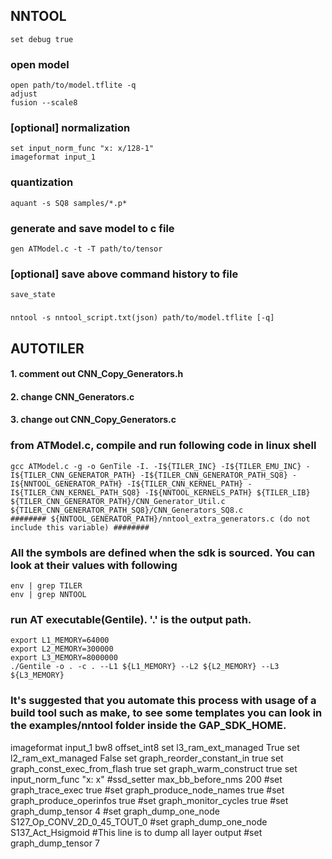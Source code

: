 ## NNTOOL
    set debug true
### open model
    open path/to/model.tflite -q
    adjust
    fusion --scale8
### [optional] normalization
    set input_norm_func "x: x/128-1"
    imageformat input_1
### quantization
    aquant -s SQ8 samples/*.p* 
### generate and save model to c file
    gen ATModel.c -t -T path/to/tensor
### [optional] save above command history to file
    save_state
### 
    nntool -s nntool_script.txt(json) path/to/model.tflite [-q]

## AUTOTILER
#### 1. comment out CNN_Copy_Generators.h
#### 2. change CNN_Generators.c
#### 3. change out CNN_Copy_Generators.c

    
### from ATModel.c, compile and run following code in linux shell
    gcc ATModel.c -g -o GenTile -I. -I${TILER_INC} -I${TILER_EMU_INC} -I${TILER_CNN_GENERATOR_PATH} -I${TILER_CNN_GENERATOR_PATH_SQ8} -I${NNTOOL_GENERATOR_PATH} -I${TILER_CNN_KERNEL_PATH} -I${TILER_CNN_KERNEL_PATH_SQ8} -I${NNTOOL_KERNELS_PATH} ${TILER_LIB} ${TILER_CNN_GENERATOR_PATH}/CNN_Generator_Util.c ${TILER_CNN_GENERATOR_PATH_SQ8}/CNN_Generators_SQ8.c
    ######## ${NNTOOL_GENERATOR_PATH}/nntool_extra_generators.c (do not include this variable) ########
    
### All the symbols are defined when the sdk is sourced. You can look at their values with following
    env | grep TILER
    env | grep NNTOOL
    
### run AT executable(Gentile). '.' is the output path.
    export L1_MEMORY=64000
    export L2_MEMORY=300000
    export L3_MEMORY=8000000
    ./Gentile -o . -c . --L1 ${L1_MEMORY} --L2 ${L2_MEMORY} --L3 ${L3_MEMORY}

### It's suggested that you automate this process with usage of a build tool such as make, to see some templates you can look in the examples/nntool folder inside the GAP_SDK_HOME.



imageformat input_1 bw8 offset_int8
set l3_ram_ext_managed True
set l2_ram_ext_managed False
set graph_reorder_constant_in true
set graph_const_exec_from_flash true
set graph_warm_construct true
set input_norm_func "x: x"
#ssd_setter max_bb_before_nms 200
#set graph_trace_exec true
#set graph_produce_node_names true
#set graph_produce_operinfos true
#set graph_monitor_cycles true
#set graph_dump_tensor 4
#set graph_dump_one_node S127_Op_CONV_2D_0_45_TOUT_0
#set graph_dump_one_node S137_Act_Hsigmoid
#This line is to dump all layer output
#set graph_dump_tensor 7
